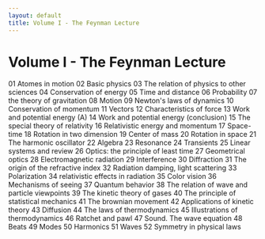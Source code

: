 ```yaml
---
layout: default
title: Volume I - The Feynman Lecture
---
```


# Volume I - The Feynman Lecture

01 Atomes in motion
02 Basic physics
03 The relation of physics to other sciences
04 Conservation of energy
05 Time and distance
06 Probability
07 the theory of gravitation
08 Motion
09 Newton's laws of dynamics
10 Conservation of momentum
11 Vectors
12 Characteristics of force
13 Work and potential energy (A)
14 Work and potential energy (conclusion)
15 The special theory of relativity
16 Relativistic energy and momentum
17 Space-time
18 Rotation in two dimension
19 Center of mass
20 Rotation in space
21 The harmonic oscillator
22 Algebra
23 Resonance
24 Transients
25 Linear systems and review
26 Optics: the principle of least time
27 Geometrical optics
28 Electromagnetic radiation
29 Interference
30 Diffraction
31 The origin of the refractive index
32 Radiation damping, light scattering
33 Polarization
34 relativistic effects in radiation
35 Color vision
36 Mechanisms of seeing
37 Quantum behavior
38 The relation of wave and particle viewpoints
39 The kinetic theory of gases
40 The principle of statistical mechanics
41 The brownian movement
42 Applications of kinetic theory
43 Diffusion
44 The laws of thermodynamics
45 Illustrations of thermodynamics
46 Ratchet and pawl
47 Sound. The wave equation
48 Beats
49 Modes
50 Harmonics
51 Waves
52 Symmetry in physical laws
